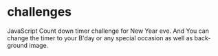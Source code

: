 # challenges
JavaScript Count down timer challenge for New Year eve. 
And You can change the timer to your B'day or any special occasion as well as back-ground image.
